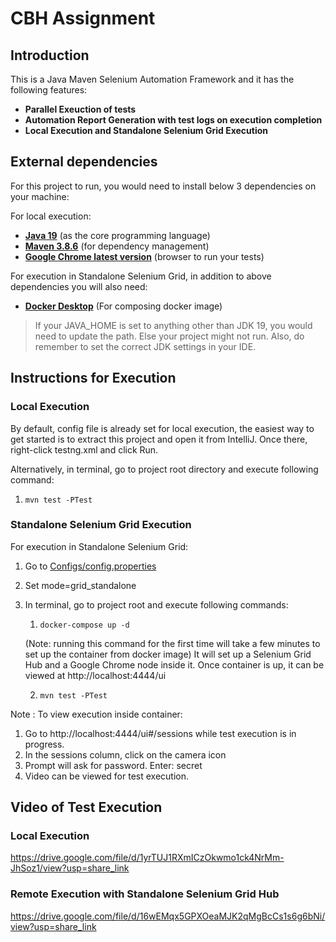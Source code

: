 # CBH Assignment


## Introduction

This is a Java Maven Selenium Automation Framework and it has the following features:
- **Parallel Exeuction of tests**
- **Automation Report Generation with test logs on execution completion**
- **Local Execution and Standalone Selenium Grid Execution**


## External dependencies

For this project to run, you would need to install below 3 dependencies on your machine:

For local execution:
- **[Java 19](https://openjdk.java.net/projects/jdk/19/)** (as the core programming language)
- **[Maven 3.8.6](https://maven.apache.org/download.cgi)** (for dependency management)
- **[Google Chrome latest version](https://www.google.com/chrome/?brand=CHBD&gclid=Cj0KCQjwr-SSBhC9ARIsANhzu15P0PA-n9Zp4NpxKaOHVGtBD1TZQH0HlQQE6hUfsOFAU1nf-Rzdlf4aAoTJEALw_wcB&gclsrc=aw.ds)** (browser to run your tests)

For execution in Standalone Selenium Grid, in addition to above dependencies you will also need:
- **[Docker Desktop](https://www.docker.com/products/docker-desktop/)** (For composing docker image)

> If your JAVA_HOME is set to anything other than JDK 19, you would need to update the path. Else your project
> might not run. Also, do remember to set the correct JDK settings in your IDE.

## Instructions for Execution
### Local Execution ###

By default, config file is already set for local execution, the easiest way to get started is to extract this project and open it from IntelliJ.
Once there, right-click testng.xml and click Run.

Alternatively, in terminal, go to project root directory and execute following command:
1. ```mvn test -PTest```

### Standalone Selenium Grid Execution ###

For execution in Standalone Selenium Grid:
1. Go to [Configs/config.properties](Configs/config.properties) 
2. Set mode=grid_standalone
3. In terminal, go to project root and execute following commands:

   1. ```docker-compose up -d``` 
   
   (Note: running this command for the first time will take a few minutes to set up the container from docker image)
   It will set up a Selenium Grid Hub and a Google Chrome node inside it. Once container is up, it can be viewed at http://localhost:4444/ui

   2. ```mvn test -PTest```

Note : To view execution inside container:
   1. Go to http://localhost:4444/ui#/sessions while test execution is in progress.
   2. In the sessions column, click on the camera icon
   3. Prompt will ask for password. Enter: secret
   4. Video can be viewed for test execution.


## Video of Test Execution ##

### Local Execution ###
https://drive.google.com/file/d/1yrTUJ1RXmICzOkwmo1ck4NrMm-JhSoz1/view?usp=share_link

### Remote Execution with Standalone Selenium Grid Hub ###
https://drive.google.com/file/d/16wEMqx5GPXOeaMJK2qMgBcCs1s6g6bNi/view?usp=share_link


 




